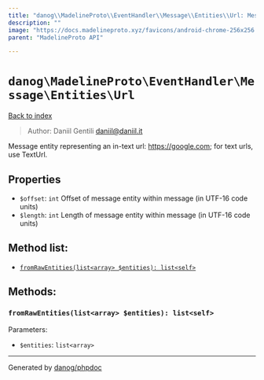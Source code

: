 ```yaml
---
title: "danog\\MadelineProto\\EventHandler\\Message\\Entities\\Url: Message entity representing an in-text url: https://google.com; for text urls, use TextUrl."
description: ""
image: "https://docs.madelineproto.xyz/favicons/android-chrome-256x256.png"
parent: "MadelineProto API"

---
```

# `danog\MadelineProto\EventHandler\Message\Entities\Url`
[Back to index](../../../../../index.html)

> Author: Daniil Gentili <daniil@daniil.it>  
  

Message entity representing an in-text url: https://google.com; for text urls, use TextUrl.  



## Properties
* `$offset`: `int` Offset of message entity within message (in UTF-16 code units)
* `$length`: `int` Length of message entity within message (in UTF-16 code units)

## Method list:
* [`fromRawEntities(list<array> $entities): list<self>`](#fromrawentities)

## Methods:
### `fromRawEntities(list<array> $entities): list<self>`




Parameters:

* `$entities`: `list<array>`   



---
Generated by [danog/phpdoc](https://phpdoc.daniil.it)
